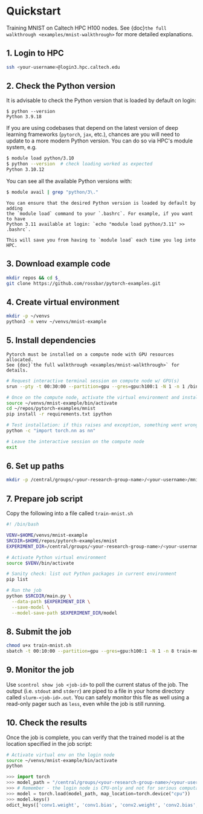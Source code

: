 # Quickstart

Training MNIST on Caltech HPC H100 nodes.
See {doc}`the full walkthrough <examples/mnist-walkthrough>` for more detailed explanations.

## 1. Login to HPC

```bash
ssh <your-username>@login3.hpc.caltech.edu
```

## 2. Check the Python version

It is advisable to check the Python version that is loaded by default on login:

```
$ python --version
Python 3.9.18
```

If you are using codebases that depend on the latest version of deep learning
frameworks (`pytorch`, `jax`, etc.), chances are you will need to update to a
more modern Python version.
You can do so via HPC's module system, e.g.

```bash
$ module load python/3.10
$ python --version  # check loading worked as expected
Python 3.10.12
```

You can see all the available Python versions with:

```bash
$ module avail | grep "python/3\."
```

````{note}
You can ensure that the desired Python version is loaded by default by adding
the `module load` command to your `.bashrc`. For example, if you want to have
Python 3.11 available at login: `echo "module load python/3.11" >> .bashrc`.

This will save you from having to `module load` each time you log into HPC.
````

## 3. Download example code

```bash
mkdir repos && cd $_
git clone https://github.com/rossbar/pytorch-examples.git
```

## 4. Create virtual environment

```bash
mkdir -p ~/venvs
python3 -m venv ~/venvs/mnist-example
```

## 5. Install dependencies

```{note}
Pytorch must be installed on a compute node with GPU resources allocated.
See {doc}`the full walkthrough <examples/mnist-walkthrough>` for details.
```

```bash
# Request interactive terminal session on compute node w/ GPU(s)
srun --pty -t 00:30:00 --partition=gpu --gres=gpu:h100:1 -N 1 -n 1 /bin/bash -l

# Once on the compute node, activate the virtual environment and install dependencies
source ~/venvs/mnist-example/bin/activate
cd ~/repos/pytorch-examples/mnist
pip install -r requirements.txt ipython

# Test installation: if this raises and exception, something went wrong
python -c "import torch.nn as nn"

# Leave the interactive session on the compute node
exit
```

## 6. Set up paths

```bash
mkdir -p /central/groups/<your-research-group-name>/<your-username>/mnist_example
```

## 7. Prepare job script

Copy the following into a file called `train-mnist.sh`

```bash
#! /bin/bash

VENV=$HOME/venvs/mnist-example
SRCDIR=$HOME/repos/pytorch-examples/mnist
EXPERIMENT_DIR=/central/groups/<your-research-group-name>/<your-username>/mnist_example

# Activate Python virtual environment
source $VENV/bin/activate

# Sanity check: list out Python packages in current environment
pip list

# Run the job
python $SRCDIR/main.py \
  --data-path $EXPERIMENT_DIR \
  --save-model \
  --model-save-path $EXPERIMENT_DIR/model
```

## 8. Submit the job

```bash
chmod u+x train-mnist.sh
sbatch -t 00:10:00 --partition=gpu --gres=gpu:h100:1 -N 1 -n 8 train-mnist.sh
```

## 9. Monitor the job

Use `scontrol show job <job-id>` to poll the current status of the job.
The output (i.e. `stdout` and `stderr`) are piped to a file in your home
directory called `slurm-<job-id>.out`.
You can safely monitor this file as well using a read-only pager such as `less`,
even while the job is still running.

## 10. Check the results

Once the job is complete, you can verify that the trained model is at the
location specified in the job script:

```bash
# Activate virtual env on the login node
source ~/venvs/mnist-example/bin/activate
python
```

```python
>>> import torch
>>> model_path = "/central/groups/<your-research-group-name>/<your-username>/mnist_example/model/mnist_cnn.pt"
>>> # Remember - the login node is CPU-only and not for serious computation.
>>> model = torch.load(model_path, map_location=torch.device("cpu"))
>>> model.keys()
odict_keys(['conv1.weight', 'conv1.bias', 'conv2.weight', 'conv2.bias', 'fc1.weight', 'fc1.bias', 'fc2.weight', 'fc2.bias'])
```
